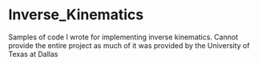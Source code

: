 # Inverse_Kinematics
Samples of code I wrote for implementing inverse kinematics. Cannot provide the entire project as much of it was provided by the University of Texas at Dallas
